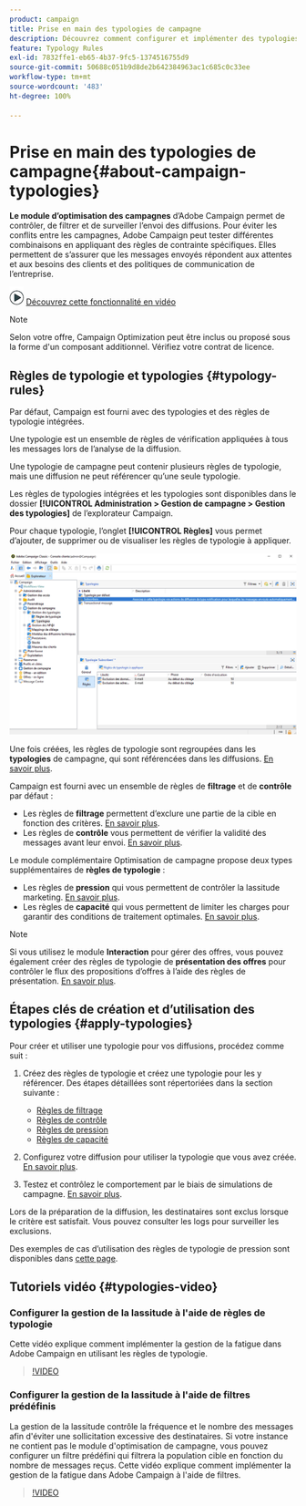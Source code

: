 ```yaml
---
product: campaign
title: Prise en main des typologies de campagne
description: Découvrez comment configurer et implémenter des typologies de campagne.
feature: Typology Rules
exl-id: 7832ffe1-eb65-4b37-9fc5-1374516755d9
source-git-commit: 50688c051b9d8de2b642384963ac1c685c0c33ee
workflow-type: tm+mt
source-wordcount: '483'
ht-degree: 100%

---
```


# Prise en main des typologies de campagne{#about-campaign-typologies}

**Le module d’optimisation des campagnes** d’Adobe Campaign permet de contrôler, de filtrer et de surveiller l’envoi des diffusions. Pour éviter les conflits entre les campagnes, Adobe Campaign peut tester différentes combinaisons en appliquant des règles de contrainte spécifiques. Elles permettent de s’assurer que les messages envoyés répondent aux attentes et aux besoins des clients et des politiques de communication de l’entreprise.

![](assets/do-not-localize/how-to-video.png) [Découvrez cette fonctionnalité en vidéo](#typologies-video)

>[!NOTE]
>
>Selon votre offre, Campaign Optimization peut être inclus ou proposé sous la forme d&#39;un composant additionnel. Vérifiez votre contrat de licence.

## Règles de typologie et typologies {#typology-rules}

Par défaut, Campaign est fourni avec des typologies et des règles de typologie intégrées.

Une typologie est un ensemble de règles de vérification appliquées à tous les messages lors de l’analyse de la diffusion.

Une typologie de campagne peut contenir plusieurs règles de typologie, mais une diffusion ne peut référencer qu’une seule typologie.

Les règles de typologies intégrées et les typologies sont disponibles dans le dossier **[!UICONTROL Administration > Gestion de campagne > Gestion des typologies]** de l’explorateur Campaign.

Pour chaque typologie, l’onglet **[!UICONTROL Règles]** vous permet d’ajouter, de supprimer ou de visualiser les règles de typologie à appliquer.

![](assets/campaign_opt_rules_tab.png)

Une fois créées, les règles de typologie sont regroupées dans les **typologies** de campagne, qui sont référencées dans les diffusions. [En savoir plus](#apply-typologies).


Campaign est fourni avec un ensemble de règles de **filtrage** et de **contrôle** par défaut :

* Les règles de **filtrage** permettent d’exclure une partie de la cible en fonction des critères. [En savoir plus](filtering-rules.md).
* Les règles de **contrôle** vous permettent de vérifier la validité des messages avant leur envoi. [En savoir plus](control-rules.md).

Le module complémentaire Optimisation de campagne propose deux types supplémentaires de **règles de typologie** :

* Les règles de **pression** qui vous permettent de contrôler la lassitude marketing. [En savoir plus](pressure-rules.md).
* Les règles de **capacité** qui vous permettent de limiter les charges pour garantir des conditions de traitement optimales. [En savoir plus](consistency-rules.md#controlling-capacity).


>[!NOTE]
>
>Si vous utilisez le module **Interaction** pour gérer des offres, vous pouvez également créer des règles de typologie de **présentation des offres** pour contrôler le flux des propositions d’offres à l’aide des règles de présentation. [En savoir plus](../../v8/interaction/interaction-offer.md#offer-presentation).


## Étapes clés de création et d’utilisation des typologies {#apply-typologies}

Pour créer et utiliser une typologie pour vos diffusions, procédez comme suit :

1. Créez des règles de typologie et créez une typologie pour les y référencer.
Des étapes détaillées sont répertoriées dans la section suivante :

   * [Règles de filtrage](filtering-rules.md)
   * [Règles de contrôle](control-rules.md)
   * [Règles de pression](pressure-rules.md)
   * [Règles de capacité](consistency-rules.md)

1. Configurez votre diffusion pour utiliser la typologie que vous avez créée. [En savoir plus](apply-rules.md#apply-a-typology-to-a-delivery).
1. Testez et contrôlez le comportement par le biais de simulations de campagne. [En savoir plus](campaign-simulations.md).

Lors de la préparation de la diffusion, les destinataires sont exclus lorsque le critère est satisfait. Vous pouvez consulter les logs pour surveiller les exclusions.

Des exemples de cas d’utilisation des règles de typologie de pression sont disponibles dans [cette page](pressure-rules.md#use-cases-on-pressure-rules).

## Tutoriels vidéo {#typologies-video}

### Configurer la gestion de la lassitude à l&#39;aide de règles de typologie

Cette vidéo explique comment implémenter la gestion de la fatigue dans Adobe Campaign en utilisant les règles de typologie.

>[!VIDEO](https://video.tv.adobe.com/v/333787?quality=12)

### Configurer la gestion de la lassitude à l&#39;aide de filtres prédéfinis

La gestion de la lassitude contrôle la fréquence et le nombre des messages afin d&#39;éviter une sollicitation excessive des destinataires. Si votre instance ne contient pas le module d&#39;optimisation de campagne, vous pouvez configurer un filtre prédéfini qui filtrera la population cible en fonction du nombre de messages reçus.
Cette vidéo explique comment implémenter la gestion de la fatigue dans Adobe Campaign à l&#39;aide de filtres.

>[!VIDEO](https://video.tv.adobe.com/v/333778?quality=12)
